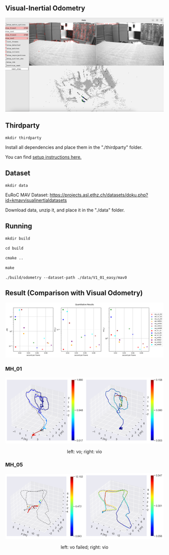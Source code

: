 ## Visual-Inertial Odometry

![alt text](https://github.com/Tianrrr/visual-navigation/blob/main/result/GUI.png?raw=true)
## Thirdparty

`mkdir thirdparty`

Install all dependencies and place them in the "./thirdparty" folder.

You can find [setup instructions here.](wiki/Setup.md)

## Dataset

`mkdir data`

EuRoC MAV Dataset: https://projects.asl.ethz.ch/datasets/doku.php?id=kmavvisualinertialdatasets

Download data, unzip it, and place it in the "./data" folder.

## Running 

`mkdir build`

`cd build`

`cmake ..`

`make`

`./build/odometry --dataset-path ./data/V1_01_easy/mav0`

## Result (Comparison with Visual Odometry)
![alt text](https://github.com/Tianrrr/visual-navigation/blob/main/result/WechatIMG103.jpg?raw=true)

### MH_01
<div align=center>
  <img src=https://github.com/Tianrrr/visual-navigation/blob/main/result/mh_01/vo_xyz.png width = 50%><img src=https://github.com/Tianrrr/visual-navigation/blob/main/result/mh_01/vio_xyz.png width = 50%>
  <p>left: vo; right: vio</p>
</div>

### MH_05
<div align=center>
  <img src=https://github.com/Tianrrr/visual-navigation/blob/main/result/mh_05/vo_xyz.png width = 50%><img src=https://github.com/Tianrrr/visual-navigation/blob/main/result/mh_05/vio_xyz.png width = 50%>
  <p>left: vo failed; right: vio</p>
</div>




